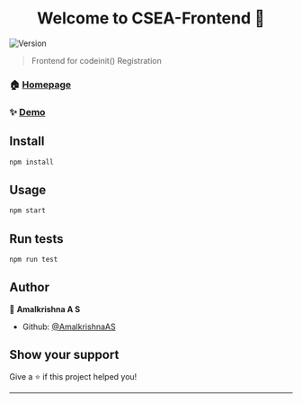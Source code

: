 <h1 align="center">Welcome to CSEA-Frontend 👋</h1>
<p>
  <img alt="Version" src="https://img.shields.io/badge/version-1.0.0-blue.svg?cacheSeconds=2592000" />
</p>

> Frontend for codeinit() Registration

### 🏠 [Homepage](https://codeinit-front.herokuapp.com/)

### ✨ [Demo](https://codeinit-front.herokuapp.com/)

## Install

```sh
npm install
```

## Usage

```sh
npm start
```

## Run tests

```sh
npm run test
```

## Author

👤 **Amalkrishna A S**

* Github: [@AmalkrishnaAS](https://github.com/AmalkrishnaAS)

## Show your support

Give a ⭐️ if this project helped you!

***
